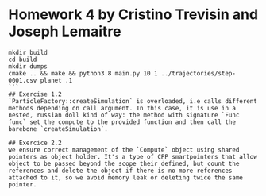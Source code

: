 # Homework 4 by Cristino Trevisin and Joseph Lemaitre

````
mkdir build
cd build
mkdir dumps
cmake .. && make && python3.8 main.py 10 1 ../trajectories/step-0001.csv planet .1
```
## Exercise 1.2
`ParticleFactory::createSimulation` is overloaded, i.e calls different methods depending on call argument. In this case, it is use in a nested, russian doll kind of way: the method with signature `Func func` set the compute to the provided function and then call the barebone `createSimulation`.

## Exercice 2.2
we ensure correct management of the `Compute` object using shared pointers as object holder. It's a type of CPP smartpointers that allow object to be passed beyond the scope their defined, but count the references and delete the object if there is no more references attached to it, so we avoid memory leak or deleting twice the same pointer.
